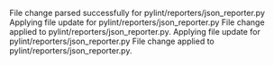 File change parsed successfully for pylint/reporters/json_reporter.py
Applying file update for pylint/reporters/json_reporter.py
File change applied to pylint/reporters/json_reporter.py.
Applying file update for pylint/reporters/json_reporter.py
File change applied to pylint/reporters/json_reporter.py.
